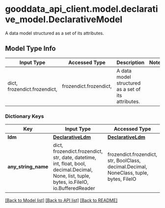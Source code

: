 # gooddata_api_client.model.declarative_model.DeclarativeModel

A data model structured as a set of its attributes.

## Model Type Info
Input Type | Accessed Type | Description | Notes
------------ | ------------- | ------------- | -------------
dict, frozendict.frozendict,  | frozendict.frozendict,  | A data model structured as a set of its attributes. | 

### Dictionary Keys
Key | Input Type | Accessed Type | Description | Notes
------------ | ------------- | ------------- | ------------- | -------------
**ldm** | [**DeclarativeLdm**](DeclarativeLdm.md) | [**DeclarativeLdm**](DeclarativeLdm.md) |  | [optional] 
**any_string_name** | dict, frozendict.frozendict, str, date, datetime, int, float, bool, decimal.Decimal, None, list, tuple, bytes, io.FileIO, io.BufferedReader | frozendict.frozendict, str, BoolClass, decimal.Decimal, NoneClass, tuple, bytes, FileIO | any string name can be used but the value must be the correct type | [optional]

[[Back to Model list]](../../README.md#documentation-for-models) [[Back to API list]](../../README.md#documentation-for-api-endpoints) [[Back to README]](../../README.md)

